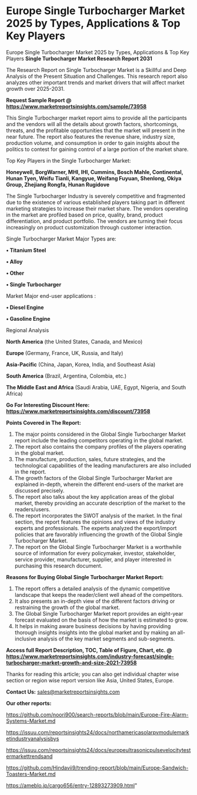# Europe Single Turbocharger Market 2025 by Types, Applications & Top Key Players
Europe Single Turbocharger Market 2025 by Types, Applications & Top Key Players
<strong>Single Turbocharger Market Research Report 2031</strong>

The Research Report on Single Turbocharger Market is a Skillful and Deep Analysis of the Present Situation and Challenges. This research report also analyzes other important trends and market drivers that will affect market growth over 2025-2031.

<strong>Request Sample Report @ <a href=https://www.marketreportsinsights.com/sample/73958>https://www.marketreportsinsights.com/sample/73958</a></strong>

This Single Turbocharger market report aims to provide all the participants and the vendors will all the details about growth factors, shortcomings, threats, and the profitable opportunities that the market will present in the near future. The report also features the revenue share, industry size, production volume, and consumption in order to gain insights about the politics to contest for gaining control of a large portion of the market share.

Top Key Players in the Single Turbocharger Market:

<strong>Honeywell, BorgWarner, MHI, IHI, Cummins, Bosch Mahle, Continental, Hunan Tyen, Weifu Tianli, Kangyue, Weifang Fuyuan, Shenlong, Okiya Group, Zhejiang Rongfa, Hunan Rugidove</strong>

The Single Turbocharger Industry is severely competitive and fragmented due to the existence of various established players taking part in different marketing strategies to increase their market share. The vendors operating in the market are profiled based on price, quality, brand, product differentiation, and product portfolio. The vendors are turning their focus increasingly on product customization through customer interaction.

Single Turbocharger Market Major Types are:

<strong>• Titanium Steel

• Alloy

• Other

• Single Turbocharger</strong>

Market Major end-user applications :

<strong>• Diesel Engine

• Gasoline Engine</strong>

Regional Analysis

</u><strong><b>North America</b></strong> (the United States, Canada, and Mexico)

<strong><b>Europe </b></strong>(Germany, France, UK, Russia, and Italy)

<strong><b>Asia-Pacific</b></strong> (China, Japan, Korea, India, and Southeast Asia)

<strong><b>South America</b></strong> (Brazil, Argentina, Colombia, etc.)

<strong><b>The Middle East and Africa</b></strong> (Saudi Arabia, UAE, Egypt, Nigeria, and South Africa)

<strong>Go For Interesting Discount Here: <a href=https://www.marketreportsinsights.com/discount/73958>https://www.marketreportsinsights.com/discount/73958</a></strong>

<strong>Points Covered in The Report:</strong>
<ol>
  <li>The major points considered in the Global Single Turbocharger Market report include the leading competitors operating in the global market.</li>
  <li>The report also contains the company profiles of the players operating in the global market.</li>
  <li>The manufacture, production, sales, future strategies, and the technological capabilities of the leading manufacturers are also included in the report.</li>
  <li>The growth factors of the Global Single Turbocharger Market are explained in-depth, wherein the different end-users of the market are discussed precisely.</li>
  <li>The report also talks about the key application areas of the global market, thereby providing an accurate description of the market to the readers/users.</li>
  <li>The report incorporates the SWOT analysis of the market. In the final section, the report features the opinions and views of the industry experts and professionals. The experts analyzed the export/import policies that are favorably influencing the growth of the Global Single Turbocharger Market.</li>
  <li>The report on the Global Single Turbocharger Market is a worthwhile source of information for every policymaker, investor, stakeholder, service provider, manufacturer, supplier, and player interested in purchasing this research document.</li>
</ol>
<strong>Reasons for Buying Global Single Turbocharger Market Report:</strong>

<ol>
  <li>The report offers a detailed analysis of the dynamic competitive landscape that keeps the reader/client well ahead of the competitors.</li>
  <li>It also presents an in-depth view of the different factors driving or restraining the growth of the global market.</li>
  <li>The Global Single Turbocharger Market report provides an eight-year forecast evaluated on the basis of how the market is estimated to grow.</li>
  <li>It helps in making aware business decisions by having providing thorough insights insights into the global market and by making an all-inclusive analysis of the key market segments and sub-segments.</li>
</ol>
<strong>Access full Report Description, TOC, Table of Figure, Chart, etc. @ <a href=https://www.marketreportsinsights.com/industry-forecast/single-turbocharger-market-growth-and-size-2021-73958>https://www.marketreportsinsights.com/industry-forecast/single-turbocharger-market-growth-and-size-2021-73958</a></strong>


Thanks for reading this article; you can also get individual chapter wise section or region wise report version like Asia, United States, Europe.

<strong>Contact Us:</strong>
sales@marketreportsinsights.com

<strong>Our other reports:</strong>

<a href=https://github.com/noori900/search-reports/blob/main/Europe-Fire-Alarm-Systems-Market.md>https://github.com/noori900/search-reports/blob/main/Europe-Fire-Alarm-Systems-Market.md</a>

<a href=https://issuu.com/reportsinsights24/docs/northamericasolarpvmodulemarketindustryanalysisbys>https://issuu.com/reportsinsights24/docs/northamericasolarpvmodulemarketindustryanalysisbys</a>

<a href=https://issuu.com/reportsinsights24/docs/europeultrasonicpulsevelocitytestermarkettrendsand>https://issuu.com/reportsinsights24/docs/europeultrasonicpulsevelocitytestermarkettrendsand</a>

<a href=https://github.com/Hindavii9/trending-report/blob/main/Europe-Sandwich-Toasters-Market.md>https://github.com/Hindavii9/trending-report/blob/main/Europe-Sandwich-Toasters-Market.md</a>

<a href=https://ameblo.jp/cargo656/entry-12893273909.html>https://ameblo.jp/cargo656/entry-12893273909.html</a>"
